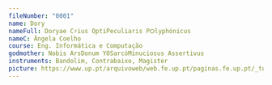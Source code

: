 ```yaml
---
fileNumber: "0001"
name: Dory
nameFull: Doryae C♯ius OptiPeculiaris P⭘lyphónicus
nameC: Ângela Coelho
course: Eng. Informática e Computação
godmother: Nobis ArsDonum YOSarcóMinuciosus Assertivus
instruments: Bandolim, Contrabaixo, Magister
picture: https://www.up.pt/arquivoweb/web.fe.up.pt/paginas.fe.up.pt/_tunafe/WP/wp-content/uploads/2022/04/WhatsApp-Image-2022-04-06-at-15.23.43.jpg
---
```

